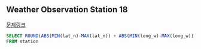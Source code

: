 ## Weather Observation Station 18
[문제링크](https://www.hackerrank.com/challenges/weather-observation-station-18/problem)
```sql
SELECT ROUND(ABS(MIN(lat_n)-MAX(lat_n)) + ABS(MIN(long_w)-MAX(long_w)),4)
FROM station
```
